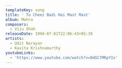 ```yaml
---
templateKey: song
title: ' Tu Cheez Badi Hai Mast Mast'
album: Mohra
composers:
  - Viju Shah
releaseDate: 1994-07-01T22:06:43+05:30
artists:
  - Udit Narayan
  - Kavita Krishnamurthy
youtubeLinks:
  - 'https://www.youtube.com/watch?v=DdGC7MRpYIo'
---
```


